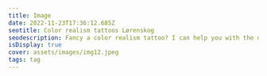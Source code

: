 ```yaml
--- 
title: Image 
date: 2022-11-23T17:36:12.685Z 
seotitle: Color realism tattoos Lørenskog 
seodescription: Fancy a color realism tattoo? I can help you with the design and the process. Contact me for a free consultation. And let me help you with your next tattoo. 
isDisplay: true 
cover: assets/images/img12.jpeg 
tags: tag 
--- 
```

